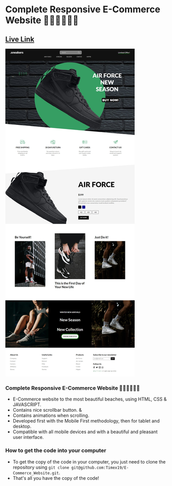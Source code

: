 # Complete Responsive E-Commerce Website 🛒👟🥾👞🌐✨
## [Live Link](https://sneakerswebsite.netlify.app/)
![restaurant-website](img/screenshot.png)

### Complete Responsive E-Commerce Website 🛒👟🥾👞🌐✨
- E-Commerce website to the most beautiful beaches, using HTML, CSS & JAVASCRIPT.
- Contains nice scrollbar button. &
- Contains animations when scrolling.
- Developed first with the Mobile First methodology, then for tablet and desktop.
- Compatible with all mobile devices and with a beautiful and pleasant user interface.

### How to get the code into your computer

- To get the copy of the code in your computer, you just need to clone the repository using ```git clone git@github.com:Timex19/E-Commerce_Website.git```.
- That's all you have the copy of the code!
